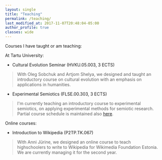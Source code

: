 ```yaml
---
layout: single
title: "Teaching"
permalink: /teaching/
last_modified_at: 2017-11-07T20:48:04-05:00
author_profile: true
classes: wide
---
```


Courses I have taught or am teaching:

At Tartu University:
- Cultural Evolution Seminar (HVKU.05.003, 3 ECTS)
> With Oleg Sobchuk and Artjom Shelya, we designed and taught an introductory course on cultural evolution with an emphasis on applications in humanities.
- Experimental Semiotics (FLSE.00.303, 3 ECTS)
> I'm currently teaching an introductory course to experimental semiotics, on applying experimental methods for semiotic research. Partial course schedule is maintained also [here](https://expsem-tartu.github.io/).

Online courses:
- Introduction to Wikipedia (P2TP.TK.067) 
> With Anni Jürine, we designed an online course to teach highschoolers to write to Wikipedia for Wikimedia Foundation Estonia. We are currently managing it for the second year.